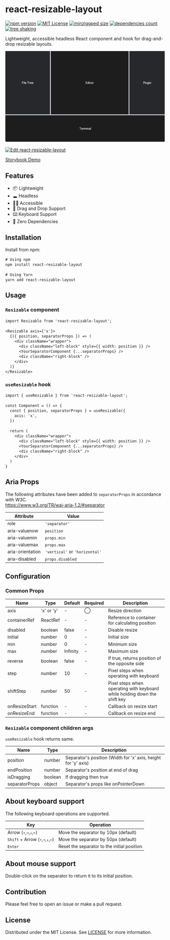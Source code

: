 # react-resizable-layout

[![npm version](https://badge.fury.io/js/react-resizable-layout.svg)](http://badge.fury.io/js/react-resizable-layout)
[![MIT License](http://img.shields.io/badge/license-MIT-blue.svg?style=flat)](LICENSE)
[![minziggped size](https://badgen.net/bundlephobia/minzip/react-resizable-layout)](https://bundlephobia.com/package/react-resizable-layout)
[![dependencies count](https://badgen.net/bundlephobia/dependency-count/react-resizable-layout)](https://bundlephobia.com/package/react-resizable-layout)
[![tree shaking](https://badgen.net/bundlephobia/tree-shaking/react-resizable-layout)](https://bundlephobia.com/package/react-resizable-layout)

Lightweight, accessible headless React component and hook for drag-and-drop resizable layouts.

![Hero Image](./hero.gif)

[![Edit react-resizable-layout](https://codesandbox.io/static/img/play-codesandbox.svg)](https://codesandbox.io/s/react-resizable-layout-jy3vhk?fontsize=14&hidenavigation=1&theme=dark)

[Storybook Demo](https://ryosogawa.github.io/react-resizable-layout/)

## Features

- 📦 Lightweight
- 🕳 Headless
- 🫶🏽 Accessible 
- 🤏 Drag and Drop Support
- ⌨️ Keyboard Support
- 🫙 Zero Dependencies
  

## Installation

Install from npm:

```
# Using npm
npm install react-resizable-layout

# Using Yarn
yarn add react-resizable-layout
```
  

## Usage
### `Resizable` component

```tsx
import Resizable from 'react-resizable-layout';

<Resizable axis={'x'}>
  {({ position, separatorProps }) => (
    <div className="wrapper">
      <div className="left-block" style={{ width: position }} />
      <YourSeparatorComponent {...separatorProps} />
      <div className="right-block" />
    </div>
  )}
</Resizable>
```

### `useResizable` hook

```tsx
import { useResizable } from 'react-resizable-layout';

const Component = () => {
  const { position, separatorProps } = useResizable({
    axis: 'x',
  })

  return (
    <div className="wrapper">
      <div className="left-block" style={{ width: position }} />
      <YourSeparatorComponent {...separatorProps} />
      <div className="right-block" />
    </div>
  )
}
```
  

## Aria Props
The following attributes have been added to `separatorProps` in accordance with W3C.  
https://www.w3.org/TR/wai-aria-1.2/#separator

| Attribute        | Value                          |
|------------------|--------------------------------|
| role             | `'separator'`                  |
| aria-valuenow    | `position`                     |
| aria-valuemin    | `props.min`                    |
| aria-valuemax    | `props.max`                    |
| aria-orientation | `'vertical'` or `'horizontal'` |
| aria-disabled    | `props.disabled`               |
  

## Configuration

### Common Props

| Name          | Type                    | Default  | Required | Description                                                               |
|---------------|-------------------------|----------|----------|---------------------------------------------------------------------------|
| axis          | 'x' or 'y'              | -        | ◯        | Resize direction                                                          |
| containerRef  | ReactRef<HTMLElement>   | -        | -        | Reference to container for calculating position                           |
| disabled      | boolean                 | false    | -        | Disable resize                                                            |
| initial       | number                  | 0        | -        | Initial size                                                              |
| min           | number                  | 0        | -        | Minimum size                                                              |
| max           | number                  | Infinity | -        | Maximum size                                                              |
| reverse       | boolean                 | false    | -        | If true, returns position of the opposite side                            |
| step          | number                  | 10       | -        | Pixel steps when operating with keyboard                                  |
| shiftStep     | number                  | 50       | -        | Pixel steps when operating with keyboard while holding down the shift key |
| onResizeStart | function                | -        | -        | Callback on resize start                                                  |
| onResizeEnd   | function                | -        | -        | Callback on resize end                                                    |

### `Resizable` component children args

`useResizable` hook returns same.

| Name           | Type    | Description                                                    |
|----------------|---------|----------------------------------------------------------------|
| position       | number  | Separator's position (Width for 'x' axis, height for 'y' axis) |
| endPosition    | number  | Separator's position at end of drag                            |
| isDragging     | boolean | If dragging then true                                          |
| separatorProps | object  | Separator's props like onPointerDown                           |
  

## About keyboard support
The following keyboard operations are supported.

| Key                               | Operation                                   |
|-----------------------------------|---------------------------------------------|
| Arrow (`↑`,`→`,`↓`,`←`)           | Move the separator by 10px (default)        |
| `Shift` + Arrow (`↑`,`→`,`↓`,`←`) | Move the separator by 50px (default)        |
| `Enter`                           | Reset the separator to the initial position |
  

## About mouse support
Double-click on the separator to return it to its initial position.
  

## Contribution

Please feel free to open an issue or make a pull request.
  

## License

Distributed under the MIT License. See [LICENSE](./LICENSE) for more information.

